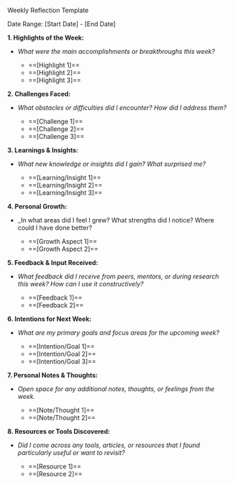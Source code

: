 Weekly Reflection Template

Date Range: [Start Date] - [End Date]

  

**1. Highlights of the Week:**

- _What were the main accomplishments or breakthroughs this week?_
    
    - ==[Highlight 1]==
    - ==[Highlight 2]==
    - ==[Highlight 3]==
  

**2. Challenges Faced:**

- _What obstacles or difficulties did I encounter? How did I address them?_
    
    - ==[Challenge 1]==
    - ==[Challenge 2]==
    - ==[Challenge 3]==
  

**3. Learnings & Insights:**

- _What new knowledge or insights did I gain? What surprised me?_
    
    - ==[Learning/Insight 1]==
    - ==[Learning/Insight 2]==
    - ==[Learning/Insight 3]==
  

**4. Personal Growth:**

- _In what areas did I feel I grew? What strengths did I notice? Where could I have done better?
    
    - ==[Growth Aspect 1]==
    - ==[Growth Aspect 2]==
  

**5. Feedback & Input Received:**

- _What feedback did I receive from peers, mentors, or during research this week? How can I use it constructively?_
    
    - ==[Feedback 1]==
    - ==[Feedback 2]==
  

**6. Intentions for Next Week:**

- _What are my primary goals and focus areas for the upcoming week?_
    
    - ==[Intention/Goal 1]==
    - ==[Intention/Goal 2]==
    - ==[Intention/Goal 3]==
  

**7. Personal Notes & Thoughts:**

- _Open space for any additional notes, thoughts, or feelings from the week._
    
    - ==[Note/Thought 1]==
    - ==[Note/Thought 2]==
  

**8. Resources or Tools Discovered:**

- _Did I come across any tools, articles, or resources that I found particularly useful or want to revisit?_
    
    - ==[Resource 1]==
    - ==[Resource 2]==
